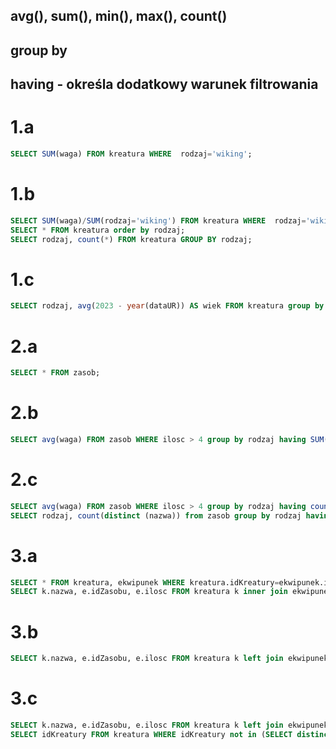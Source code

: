 ## avg(), sum(), min(), max(), count()
## group by
## having - określa dodatkowy warunek filtrowania

# 1.a
```sql
SELECT SUM(waga) FROM kreatura WHERE  rodzaj='wiking';
```
# 1.b
```sql
SELECT SUM(waga)/SUM(rodzaj='wiking') FROM kreatura WHERE  rodzaj='wiking';
SELECT * FROM kreatura order by rodzaj;
SELECT rodzaj, count(*) FROM kreatura GROUP BY rodzaj;
```
# 1.c
```sql
SELECT rodzaj, avg(2023 - year(dataUR)) AS wiek FROM kreatura group by rodzaj;
```
# 2.a 
```sql
SELECT * FROM zasob;
```
# 2.b
```sql
SELECT avg(waga) FROM zasob WHERE ilosc > 4 group by rodzaj having SUM(waga) > 10;
```
# 2.c
```sql
SELECT avg(waga) FROM zasob WHERE ilosc > 4 group by rodzaj having count(*) > 1;
SELECT rodzaj, count(distinct (nazwa)) from zasob group by rodzaj having count(*) > 1;
```
# 3.a
```sql
SELECT * FROM kreatura, ekwipunek WHERE kreatura.idKreatury=ekwipunek.idKreatury;
SELECT k.nazwa, e.idZasobu, e.ilosc FROM kreatura k inner join ekwipunek e on k.idKreatury=e.idKreatury inner join zasob z on e.idZasobu=z.idZasobu;
```
# 3.b
```sql
SELECT k.nazwa, e.idZasobu, e.ilosc FROM kreatura k left join ekwipunek e on k.idKreatury=e.idKreatury;
```
# 3.c
```sql
SELECT k.nazwa, e.idZasobu, e.ilosc FROM kreatura k left join ekwipunek e on k.idKreatury=e.idKreatury where e.idKreatury is null; #left join - warunek z null
SELECT idKreatury FROM kreatura WHERE idKreatury not in (SELECT distinct idKreatury FROM ekwipunek WHERE idKreatury is not null);
```

